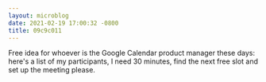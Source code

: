 ```yaml
---
layout: microblog
date: 2021-02-19 17:00:32 -0800
title: 09c9c011
---
```

Free idea for whoever is the Google Calendar product manager these days: here's a list of my participants, I need 30 minutes, find the next free slot and set up the meeting please.
